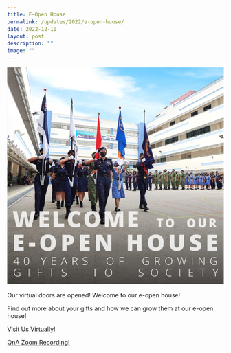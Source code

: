 ```yaml
---
title: E–Open House
permalink: /updates/2022/e-open-house/
date: 2022-12-10
layout: post
description: ""
image: ""
---
```


![](/images/eopenhouse-2022-Square-768x770.jpeg)


Our virtual doors are opened! Welcome to our e-open house!

Find out more about your gifts and how we can grow them at our e-open house!

[Visit Us Virtually!](/e-open-house-2022/welcome/)

[QnA Zoom Recording!](https://www.youtube.com/watch?v=JDRd2GxDssc&feature=youtu.be)